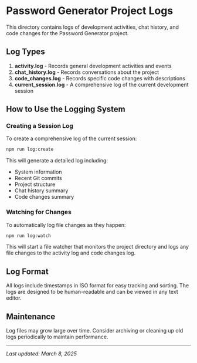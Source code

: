 # Password Generator Project Logs

This directory contains logs of development activities, chat history, and code changes for the Password Generator project.

## Log Types

1. **activity.log** - Records general development activities and events
2. **chat_history.log** - Records conversations about the project
3. **code_changes.log** - Records specific code changes with descriptions
4. **current_session.log** - A comprehensive log of the current development session

## How to Use the Logging System

### Creating a Session Log

To create a comprehensive log of the current session:

```bash
npm run log:create
```

This will generate a detailed log including:
- System information
- Recent Git commits
- Project structure
- Chat history summary
- Code changes summary

### Watching for Changes

To automatically log file changes as they happen:

```bash
npm run log:watch
```

This will start a file watcher that monitors the project directory and logs any file changes to the activity log and code changes log.

## Log Format

All logs include timestamps in ISO format for easy tracking and sorting. The logs are designed to be human-readable and can be viewed in any text editor.

## Maintenance

Log files may grow large over time. Consider archiving or cleaning up old logs periodically to maintain performance.

---

*Last updated: March 8, 2025*

